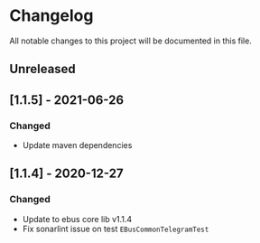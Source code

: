 # Changelog
All notable changes to this project will be documented in this file.

## Unreleased 

## [1.1.5] - 2021-06-26
### Changed
- Update maven dependencies

## [1.1.4] - 2020-12-27
### Changed
- Update to ebus core lib v1.1.4
- Fix sonarlint issue on test ``EBusCommonTelegramTest``